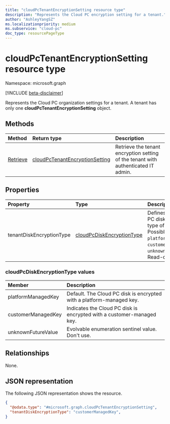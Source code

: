 ```yaml
---
title: "cloudPcTenantEncryptionSetting resource type"
description: "Represents the Cloud PC encryption setting for a tenant."
author: "AshleyYangSZ"
ms.localizationpriority: medium
ms.subservice: "cloud-pc"
doc_type: resourcePageType
---
```


# cloudPcTenantEncryptionSetting resource type

Namespace: microsoft.graph

[!INCLUDE [beta-disclaimer](../../includes/beta-disclaimer.md)]

Represents the Cloud PC organization settings for a tenant. A tenant has only one **cloudPcTenantEncryptionSetting** object.

## Methods
|Method|Return type|Description|
|:---|:---|:---|
|[Retrieve](../api/virtualEndpoint-retrieveTenantEncryptionSetting.md)|[cloudPcTenantEncryptionSetting](../resources/cloudpctenantencryptionsetting.md)|Retrieve the tenant encryption setting of the tenant with authenticated IT admin.|

## Properties
|Property|Type|Description|
|:---|:---|:---|
|tenantDiskEncryptionType|[cloudPcDiskEncryptionType](#cloudpcdiskencryptiontype-values)|Defines the Cloud PC disk encryption type of a tenant. Possible values are: `platformManagedKey`, `customerManagedKey`, `unknownFutureValue`. Read-only.|

### cloudPcDiskEncryptionType values

|Member|Description|
|:---|:---|
|platformManagedKey|Default. The Cloud PC disk is encrypted with a platform-managed key.|
|customerManagedKey|Indicates the Cloud PC disk is encrypted with a customer-managed key.|
|unknownFutureValue|Evolvable enumeration sentinel value. Don't use.|

## Relationships
None.

## JSON representation
The following JSON representation shows the resource.
<!-- {
  "blockType": "resource",
  "keyProperty": "id",
  "@odata.type": "microsoft.graph.cloudPcTenantEncryptionSetting",
  "openType": false
}
-->
``` json
{
  "@odata.type": "#microsoft.graph.cloudPcTenantEncryptionSetting",
  "tenantDiskEncryptionType": "customerManagedKey",
}
```
